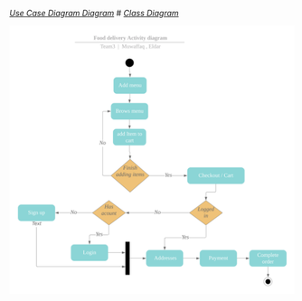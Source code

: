 [*Use Case Diagram Diagram*](./UseCases.md#use-case-diagram "Goto Use Case Diagram") # [*Class Diagram*](./ClassDiagram.md "go to Class Diagram")

![](./media/avtivity-diagram.png)
